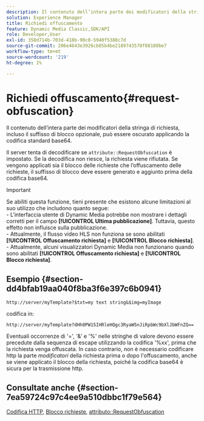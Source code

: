 ```yaml
---
description: Il contenuto dell’intera parte dei modificatori della stringa di richiesta, incluso il suffisso di blocco opzionale, può essere oscurato applicando la codifica standard base64.
solution: Experience Manager
title: Richiedi offuscamento
feature: Dynamic Media Classic,SDK/API
role: Developer,User
exl-id: 358d714b-703d-418b-90c0-5940f5388c7d
source-git-commit: 206e4643e3926cb85b4be2189743578f88180be7
workflow-type: tm+mt
source-wordcount: '219'
ht-degree: 1%

---
```


# Richiedi offuscamento{#request-obfuscation}

Il contenuto dell’intera parte dei modificatori della stringa di richiesta, incluso il suffisso di blocco opzionale, può essere oscurato applicando la codifica standard base64.

Il server tenta di decodificare se `attribute::RequestObfuscation` è impostato. Se la decodifica non riesce, la richiesta viene rifiutata. Se vengono applicati sia il blocco delle richieste che l’offuscamento delle richieste, il suffisso di blocco deve essere generato e aggiunto prima della codifica base64.

>[!IMPORTANT]
>
>Se abiliti questa funzione, tieni presente che esistono alcune limitazioni al suo utilizzo che includono quanto segue:<br>- L&#39;interfaccia utente di Dynamic Media potrebbe non mostrare i dettagli corretti per il campo **[!UICONTROL Ultima pubblicazione]**. Tuttavia, questo effetto non influisce sulla pubblicazione.<br>- Attualmente, il flusso video HLS non funziona se sono abilitati **[!UICONTROL Offuscamento richiesta]** e **[!UICONTROL Blocco richiesta]**.<br>- Attualmente, alcuni visualizzatori Dynamic Media non funzionano quando sono abilitati **[!UICONTROL Offuscamento richiesta]** e **[!UICONTROL Blocco richiesta]**.

## Esempio {#section-dd4bfab19aa040f8ba3f6e397c6b0941}

`http://server/myTemplate?$txt=my text string&$img=myImage`

codifica in:

`http://server/myTemplate?dHh0PW15IHRleHQgc3RyaW5nJiRpbWc9bXlJbWFnZQ==`

Eventuali occorrenze di &#39;=&#39;, &#39;&amp;&#39; e &#39;%&#39; nelle stringhe di valore devono essere precedute dalla sequenza di escape utilizzando la codifica &#39;%xx&#39;, prima che la richiesta venga offuscata. In caso contrario, non è necessario codificare http la parte *modificatori* della richiesta prima o dopo l&#39;offuscamento, anche se viene applicato il blocco della richiesta, poiché la codifica base64 è sicura per la trasmissione http.

## Consultate anche {#section-7ea59724c97c4ee9a510dbbc1f79e564}

[Codifica HTTP](../../../../../is-api/http-ref/image-serving-api-ref/c-http-protocol-reference/c-syntax-and-features/r-http-encoding.md#reference-bb34dd13f316462695448acfa8f92df7), [Blocco richieste](../../../../../is-api/http-ref/image-serving-api-ref/c-http-protocol-reference/c-syntax-and-features/r-request-locking.md#reference-4177193d20774daab0dbf206a927844c), [attributo::RequestObfuscation](../../../../../is-api/image-catalog/image-serving-api-ref/c-image-catalog-reference/c-attributes-reference/r-requestobfuscation.md#reference-730a3330253343f893419ebd52baf0bd)
